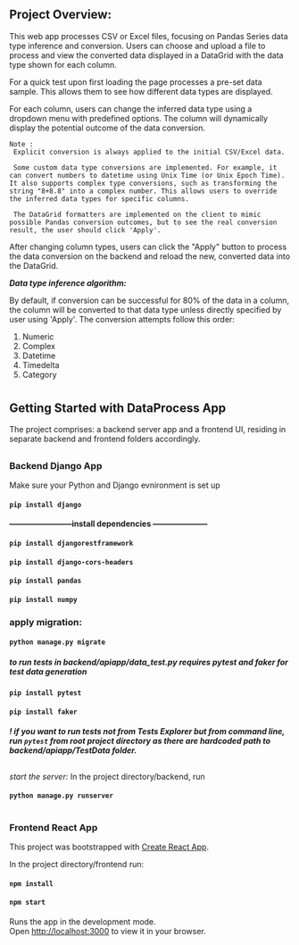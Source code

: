 
## Project Overview:

This web app processes CSV or Excel files, focusing on Pandas Series data type inference and conversion. Users can choose and upload a file to process and view the converted data displayed in a DataGrid with the data type shown for each column.

For a quick test upon first loading the page processes a pre-set data sample. This allows them to see how different data types are displayed.

For each column, users can change the inferred data type using a dropdown menu with predefined options. The column will dynamically display the potential outcome of the data conversion.

    Note : 
     Explicit conversion is always applied to the initial CSV/Excel data.
     
     Some custom data type conversions are implemented. For example, it can convert numbers to datetime using Unix Time (or Unix Epoch Time). It also supports complex type conversions, such as transforming the string "8+8.8" into a complex number. This allows users to override the inferred data types for specific columns.
     
     The DataGrid formatters are implemented on the client to mimic possible Pandas conversion outcomes, but to see the real conversion result, the user should click 'Apply'.

After changing column types, users can click the "Apply" button to process the data conversion on the backend and reload the new, converted data into the DataGrid.

   ***Data type inference algorithm:***

By default, if conversion can be successful for 80% of the data in a column, the column will be converted to that data type unless directly specified by user using 'Apply'. The conversion attempts follow this order:

1. Numeric
2. Complex
3. Datetime
4. Timedelta
5. Category

#
#
## Getting Started with DataProcess App

The project comprises: a backend server app and a frontend UI, residing in separate backend and frontend folders accordingly.

##
### Backend Django App

Make sure your Python and Django evnironment is set up

#### `pip install django`

**————————install dependencies ———————**

#### `pip install djangorestframework` 
#### `pip install django-cors-headers`

#### `pip install pandas`
#### `pip install numpy`

### apply migration:
#### `python manage.py migrate`

##### to run tests in backend/apiapp/data_test.py requires pytest and faker for test data generation
#### `pip install pytest`
#### `pip install faker`
##### ! if you want to run tests not from Tests Explorer but from command line, run `pytest` from root project directory as there are hardcoded path to backend/apiapp/TestData folder.


##
*start the server:*
In the project directory/backend, run
#### `python manage.py runserver`

#
#
### Frontend React App

This project was bootstrapped with [Create React App](https://github.com/facebook/create-react-app).

In the project directory/frontend run:

#### `npm install`

#### `npm start`

Runs the app in the development mode.\
Open [http://localhost:3000](http://localhost:3000) to view it in your browser.

